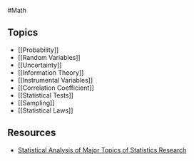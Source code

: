 #Math 
## Topics
* [[Probability]]
* [[Random Variables]]
* [[Uncertainty]]
* [[Information Theory]]
* [[Instrumental Variables]]
* [[Correlation Coefficient]]
* [[Statistical Tests]]
* [[Sampling]]
* [[Statistical Laws]]
## Resources
* [Statistical Analysis of Major Topics of Statistics Research](https://www.youtube.com/watch?v=hisnGuoNiX4)